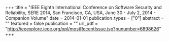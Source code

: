 +++
title = "IEEE Eighth International Conference on Software Security and Reliability, SERE 2014, San Francisco, CA, USA, June 30 - July 2, 2014 - Companion Volume"
date = 2014-01-01
publication_types = ["0"]
abstract = ""
featured = false
publication = ""
url_pdf = "http://ieeexplore.ieee.org/xpl/mostRecentIssue.jsp?punumber=6898626"
+++


